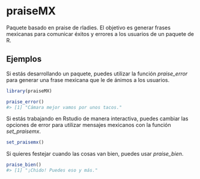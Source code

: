 
<!-- README.md is generated from README.Rmd. Please edit that file -->
praiseMX
========

Paquete basado en praise de rladies. El objetivo es generar frases mexicanas para comunicar éxitos y errores a los usuarios de un paquete de R.

Ejemplos
--------

Si estás desarrollando un paquete, puedes utilizar la función *praise\_error* para generar una frase mexicana que le de ánimos a los usuarios.

``` r
library(praiseMX)
```

``` r
praise_error()
#> [1] "Cámara mejor vamos por unos tacos."
```

Si estás trabajando en Rstudio de manera interactiva, puedes cambiar las opciones de error para utilizar mensajes mexicanos con la función *set\_praisemx*.

``` r
set_praisemx()
```

Si quieres festejar cuando las cosas van bien, puedes usar *praise\_bien*.

``` r
praise_bien()
#> [1] "¡Chido! Puedes eso y más."
```

